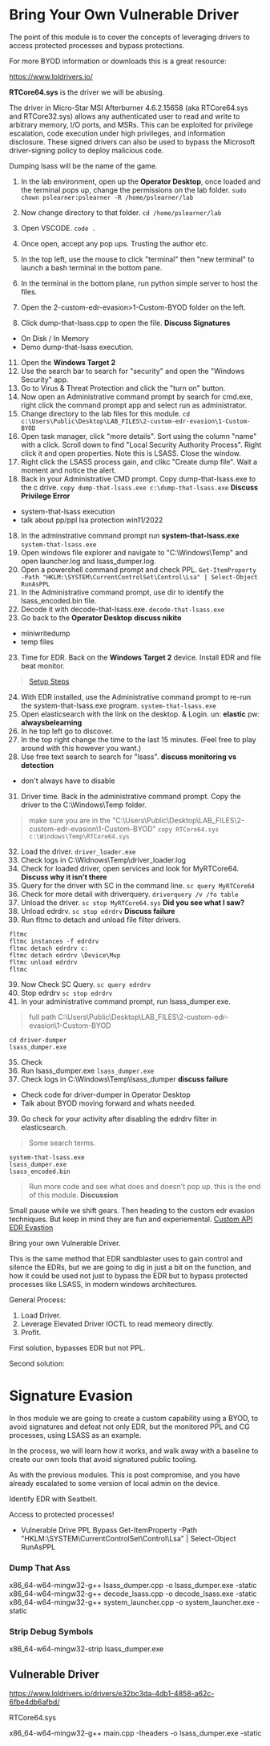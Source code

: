 # Bring Your Own Vulnerable Driver

The point of this module is to cover the concepts of leveraging drivers to access protected processes and bypass protections.

For more BYOD information or downloads this is a great resource:

https://www.loldrivers.io/

**RTCore64.sys** is the driver we will be abusing.

The driver in Micro-Star MSI Afterburner 4.6.2.15658 (aka RTCore64.sys and RTCore32.sys) allows any authenticated user to read and write to arbitrary memory, I/O ports, and MSRs. This can be exploited for privilege escalation, code execution under high privileges, and information disclosure. These signed drivers can also be used to bypass the Microsoft driver-signing policy to deploy malicious code.

Dumping lsass will be the name of the game. 


1. In the lab environment, open up the **Operator Desktop**, once loaded and the terminal pops up, change the permissions on the lab folder.
`sudo chown pslearner:pslearner -R /home/pslearner/lab`

2. Now change directory to that folder.
`cd /home/pslearner/lab`
3. Open VSCODE.
`code .`
5. Once open, accept any pop ups. Trusting the author etc.
6. In the top left, use the mouse to click "terminal" then "new terminal" to launch a bash terminal in the bottom pane.
7. In the terminal in the bottom plane, run python simple server to host the files.
8. Open the 2-custom-edr-evasion>1-Custom-BYOD folder on the left.
9. Click dump-that-lsass.cpp to open the file.
**Discuss Signatures**
- On Disk / In Memory
- Demo dump-that-lsass execution.
11. Open the **Windows Target 2**
12. Use the search bar to search for "security" and open the "Windows Security" app.
13. Go to Virus & Threat Protection and click the "turn on" button.
14. Now open an Administrative command prompt by search for cmd.exe, right click the command prompt app and select run as administrator.
15. Change directory to the lab files for this module.
`cd c:\Users\Public\Desktop\LAB_FILES\2-custom-edr-evasion\1-Custom-BYOD`
16. Open task manager, click "more details". Sort using the column "name" with a click. Scroll down to find "Local Security Authority Process". Right click it and open properties. Note this is LSASS. Close the window.
17. Right click the LSASS process gain, and clikc "Create dump file".  Wait a moment and notice the alert.
18. Back in your Administrative CMD prompt. Copy dump-that-lsass.exe to the c drive.
`copy dump-that-lsass.exe c:\dump-that-lsass.exe`
**Discuss Privilege Error**
- system-that-lsass execution
- talk about pp/ppl lsa protection win11/2022
18. In the adminstrative command prompt run **system-that-lsass.exe**
`system-that-lsass.exe`
19. Open windows file explorer and navigate to "C:\Windows\Temp" and open launcher.log and lsass_dumper.log.
20. Open a powershell command prompt and check PPL.
`Get-ItemProperty -Path "HKLM:\SYSTEM\CurrentControlSet\Control\Lsa" | Select-Object RunAsPPL`
21. In the Administrative command prompt, use dir to identify the lsass_encoded.bin file.
22. Decode it with decode-that-lsass.exe.
`decode-that-lsass.exe`
22. Go back to the **Operator Desktop**
**discuss nikito**
- miniwritedump
- temp files
23. Time for EDR. Back on the **Windows Target 2** device. Install EDR and file beat monitor.
> [Setup Steps](../../0-setup/README.md)
24. With EDR installed, use the Administrative command prompt to re-run the system-that-lsass.exe program.
`system-that-lsass.exe`
25. Open elasticsearch with the link on the desktop. & Login. un: **elastic** pw: **alwaysbelearning**
26. In he top left go to discover.
27. In the top right change the time to the last 15 minutes. (Feel free to play around with this however you want.)
30. Use free text search to search for "lsass".
**discuss monitoring vs detection**
- don't always have to disable
31. Driver time. Back in the administrative command prompt. Copy the driver to the C:\Windows\Temp folder.
> make sure you are in the "C:\Users\Public\Desktop\LAB_FILES\2-custom-edr-evasion\1-Custom-BYOD"
`copy RTCore64.sys c:\Windows\Temp\RTCore64.sys`
32. Load the driver.
`driver_loader.exe`
33. Check logs in C:\Widnows\Temp\driver_loader.log
34. Check for loaded driver, open services and look for MyRTCore64.
**Discuss why it isn't there**
35. Query for the driver with SC in the command line.
`sc query MyRTCore64`
36. Check for more detail with driverquery.
`driverquery /v /fo table`
36. Unload the driver.
`sc stop MyRTCore64.sys`
**Did you see what I saw?**
37. Unload edrdrv.
`sc stop edrdrv`
**Discuss failure**
38. Run fltmc to detach and unload file filter drivers.
```
fltmc
fltmc instances -f edrdrv
fltmc detach edrdrv c:
fltmc detach edrdrv \Device\Mup
fltmc unload edrdrv
fltmc
```
39. Now Check SC Query.
`sc query edrdrv`
40. Stop edrdrv
`sc stop edrdrv`
41. In your administrative command prompt, run lsass_dumper.exe.
> full path C:\Users\Public\Desktop\LAB_FILES\2-custom-edr-evasion\1-Custom-BYOD
```
cd driver-dumper
lsass_dumper.exe
```
35. Check
36. Run lsass_dumper.exe
`lsass_dumper.exe`
37. Check logs in C:\Windows\Temp\lsass_dumper
**discuss failure**
- Check code for driver-dumper in Operator Desktop
- Talk about BYOD moving forward and whats needed.
39. Go check for your activity after disabling the edrdrv filter in elasticsearch.
> Some search terms.
```
system-that-lsass.exe
lsass_dumper.exe
lsass_encoded.bin
```
> Run more code and see what does and doesn't pop up. this is the end of this module.
**Discussion**

Small pause while we shift gears. Then heading to the custom edr evasion techniques. But keep in mind they are fun and experiemental.
[Custom API EDR Evastion](../2-Custom-API/README.md)













Bring your own Vulnerable Driver.

This is the same method that EDR sandblaster uses to gain control and silence the EDRs, but we are going to dig in just a bit on the function, and how it could be used not just to bypass the EDR but to bypass protected processes like LSASS, in modern windows architectures.

General Process:

1. Load Driver.
2. Leverage Elevated Driver IOCTL to read memeory directly.
3. Profit.

First solution, bypasses EDR but not PPL.

Second solution:



# Signature Evasion


In thos module we are going to create a custom capability using a BYOD, to avoid signatures and defeat not only EDR, but the monitored PPL and CG processes, using LSASS as an example.

In the process, we will learn how it works, and walk away with a baseline to create our own tools that avoid signatured public tooling.

As with the previous modules. This is post compromise, and you have already escalated to some version of local admin on the device.


Identify EDR with Seatbelt. 


Access to protected processes!

- Vulnerable Drive PPL Bypass
Get-ItemProperty -Path "HKLM:\SYSTEM\CurrentControlSet\Control\Lsa" | Select-Object RunAsPPL


### Dump That Ass

x86_64-w64-mingw32-g++ lsass_dumper.cpp -o lsass_dumper.exe -static
x86_64-w64-mingw32-g++ decode_lsass.cpp -o decode_lsass.exe -static
x86_64-w64-mingw32-g++ system_launcher.cpp -o system_launcher.exe -static

### Strip Debug Symbols

x86_64-w64-mingw32-strip lsass_dumper.exe


## Vulnerable Driver

https://www.loldrivers.io/drivers/e32bc3da-4db1-4858-a62c-6fbe4db6afbd/

RTCore64.sys


x86_64-w64-mingw32-g++ main.cpp -Iheaders -o lsass_dumper.exe -static

